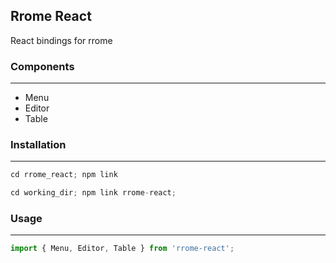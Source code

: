 ## Rrome React

React bindings for rrome

### Components
---

- Menu
- Editor
- Table

### Installation
---

```javascript
cd rrome_react; npm link

cd working_dir; npm link rrome-react;

```

### Usage
---

```javascript
import { Menu, Editor, Table } from 'rrome-react';


```
